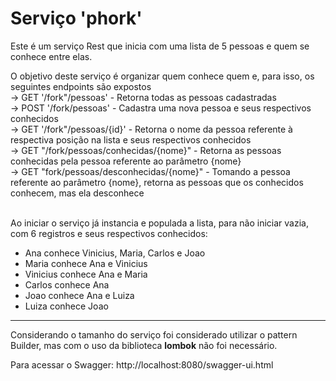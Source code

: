 # Serviço 'phork'

Este é um serviço Rest que inicia com uma lista de 5 pessoas e quem se conhece entre elas. 

O objetivo deste serviço é organizar quem conhece quem e, para isso, os seguintes endpoints são expostos<br>
-> GET '/fork"/pessoas' - Retorna todas as pessoas cadastradas<br>
-> POST '/fork/pessoas' - Cadastra uma nova pessoa e seus respectivos conhecidos<br>
-> GET '/fork"/pessoas/{id}' - Retorna o nome da pessoa referente à respectiva posição na lista e seus respectivos conhecidos<br>
-> GET "/fork/pessoas/conhecidas/{nome}" - Retorna as pessoas conhecidas pela pessoa referente ao parâmetro {nome}<br>
-> GET "fork/pessoas/desconhecidas/{nome}" - Tomando a pessoa referente ao parâmetro {nome}, retorna as pessoas que os conhecidos conhecem, mas ela desconhece<br><br>


Ao iniciar o serviço já instancia e populada a lista, para não iniciar vazia, com 6 registros e seus respectivos conhecidos:<br>
- Ana conhece Vinicius, Maria, Carlos e Joao<br>
- Maria conhece Ana e Vinicius
- Vinicius conhece Ana e Maria
- Carlos conhece Ana
- Joao conhece Ana e Luiza
- Luiza conhece Joao

<hr>

Considerando o tamanho do serviço foi considerado utilizar o pattern Builder, mas com o uso da biblioteca <b>lombok</b> não foi necessário.

Para acessar o Swagger: http://localhost:8080/swagger-ui.html